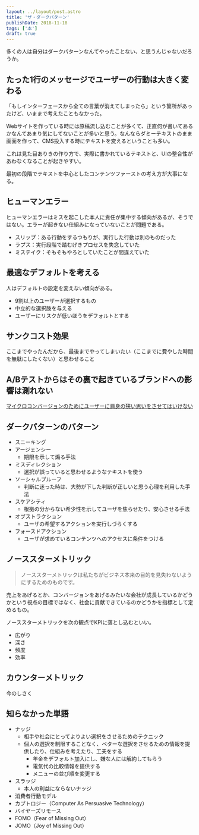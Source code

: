 ```yaml
---
layout: ../layout/post.astro
title: 'ザ・ダークパターン'
publishDate: 2018-11-18
tags: ['本']
draft: true
---
```


多くの人は自分はダークパターンなんてやったことない、と思うんじゃないだろうか。

## たった1行のメッセージでユーザーの行動は大きく変わる

「もしインターフェースから全ての言葉が消えてしまったら」という箇所があったけど、いままで考えたこともなかった。

Webサイトを作っている時には原稿流し込むことが多くて、正直何が書いてあるかなんてあまり気にしてないことが多いと思う。なんならダミーテキストのまま画面を作って、CMS投入する時にテキストを変えるということも多い。

これは見た目ありきの作り方で、実際に書かれているテキストと、UIの整合性があわなくなることが起きやすい。

最初の段階でテキストを中心としたコンテンツファーストの考え方が大事になる。

## ヒューマンエラー

ヒューマンエラーはミスを起こした本人に責任が集中する傾向があるが、そうではない。エラーが起きない仕組みになっていないことが問題である。

*   スリップ：ある行動をするつもりが、実行した行動は別のものだった
*   ラプス：実行段階で踏むげきプロセスを失念していた
*   ミステイク：そもそもやろとしていたことが間違えていた

## 最適なデフォルトを考える

人はデフォルトの設定を変えない傾向がある。

*   9割以上のユーザーが選択するもの
*   中立的な選択肢を与える
*   ユーザーにリスクが低いほうをデフォルトとする

## サンクコスト効果

ここまでやったんだから、最後までやってしまいたい（ここまでに費やした時間を無駄にしたくない）と思わせること

## A/Bテストからはその裏で起きているブランドへの影響は測れない

[マイクロコンバージョンのためにユーザーに肩身の狭い思いをさせてはいけない](https://u-site.jp/alertbox/shaming-users)

## ダークパターンのパターン

*   スニーキング
*   アージェンシー
    *   期限を示して煽る手法
*   ミスディレクション
    *   選択が誤っていると思わせるようなテキストを使う
*   ソーシャルプルーフ
    *   判断に迷った時は、大勢が下した判断が正しいと思う心理を利用した手法
*   スケアシティ
    *   根拠の分からない希少性を示してユーザを焦らせたり、安心させる手法
*   オブストラクション
    *   ユーザの希望するアクションを実行しづらくする
*   フォースドアクション
    *   ユーザが求めているコンテンツへのアクセスに条件をつける

## ノーススターメトリック

> ノーススターメトリックは私たちがビジネス本来の目的を見失わないようにするためのものです。

売上をあげるとか、コンバージョンをあげるみたいな会社が成長しているかどうかという視点の目標ではなく、社会に貢献できているのかどうかを指標として定めるもの。

ノーススターメトリックを次の観点でKPIに落とし込むといい。

*   広がり
*   深さ
*   頻度
*   効率

## カウンターメトリック

今のしさく

## 知らなかった単語

*   ナッジ
    *   相手や社会にとってよりよい選択をさせるためのテクニック
    *   個人の選択を制限することなく、ベターな選択をさせるための情報を提供したり、仕組みを考えたり、工夫をする
        *   年金をデフォルト加入にし、嫌な人には解約してもらう
        *   電気代の比較情報を提供する
        *   メニューの並び順を変更する
*   スラッジ
    * 本人の利益にならないナッジ
*   消費者行動モデル
*   カプトロジー（Computer As Persuasive Technology）
*   バイヤーズリモース
*   FOMO（Fear of Missing Out）
*   JOMO（Joy of Missing Out）
